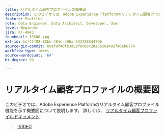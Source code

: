 ```yaml
---
title: リアルタイム顧客プロファイルの概要図
description: このビデオでは、Adobe Experience Platformのリアルタイム顧客プロファイル機能を示す概要図について説明します。
feature: Profiles
role: Data Engineer, Data Architect, Developer, User
level: Beginner
jira: KT-4943
thumbnail: 33600.jpg
exl-id: 1cff5492-82bb-484c-a96a-3417288d4766
source-git-commit: 00ef0f40fb3d82f0c06428a35c0e402f46ab6774
workflow-type: tm+mt
source-wordcount: '64'
ht-degree: 9%

---
```


# リアルタイム顧客プロファイルの概要図

このビデオでは、Adobe Experience Platformのリアルタイム顧客プロファイル機能を示す概要図について説明します。 詳しくは、 [リアルタイム顧客プロファイルドキュメント](https://experienceleague.adobe.com/docs/experience-platform/profile/home.html?lang=ja).

>[!VIDEO](https://video.tv.adobe.com/v/33600?learn=on)
